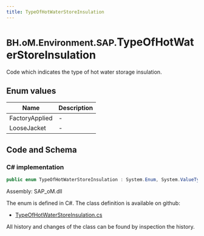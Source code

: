 ```yaml
---
title: TypeOfHotWaterStoreInsulation
---
```


# <small>BH.oM.Environment.SAP.</small>**TypeOfHotWaterStoreInsulation**

Code which indicates the type of hot water storage insulation.

## Enum values

| Name            | Description                                                    |
|-----------------|----------------------------------------------------------------|
| FactoryApplied |  -  |
| LooseJacket |  -  |


## Code and Schema

### C# implementation

``` C# title="C#"
public enum TypeOfHotWaterStoreInsulation : System.Enum, System.ValueType, System.IComparable, System.ISpanFormattable, System.IFormattable, System.IConvertible
```

Assembly: SAP_oM.dll

The enum is defined in C#. The class definition is available on github:

- [TypeOfHotWaterStoreInsulation.cs](https://github.com/BHoM/SAP_Toolkit/blob/develop/SAP_oM/Enums\TypeOfHotWaterStoreInsulation.cs)

All history and changes of the class can be found by inspection the history.
